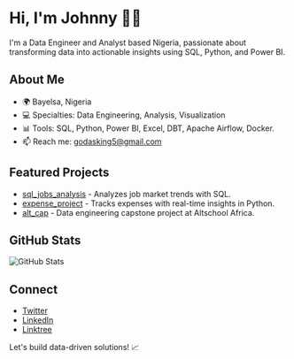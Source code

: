 # Hi, I'm Johnny 👨‍💻

I'm a Data Engineer and Analyst based Nigeria, passionate about transforming data into actionable insights using SQL, Python, and Power BI.

## About Me
- 🌍 Bayelsa, Nigeria
- 💻 Specialties: Data Engineering, Analysis, Visualization
- 📊 Tools: SQL, Python, Power BI, Excel, DBT, Apache Airflow, Docker.
- 📫 Reach me: [godasking5@gmail.com](godasking5@gmail.com)

## Featured Projects
- [sql_jobs_analysis](https://github.com/PraiseHack/sql_jobs_analysis) - Analyzes job market trends with SQL.
- [expense_project](https://github.com/PraiseHack/expense_project) - Tracks expenses with real-time insights in Python.
- [alt_cap](https://github.com/PraiseHack/alt_cap) - Data engineering capstone project at Altschool Africa.

## GitHub Stats
![GitHub Stats](https://github-readme-stats.vercel.app/api?username=PraiseHack&show_icons=true)

## Connect
- [Twitter](https://x.com/@haske_elroi)
- [LinkedIn](https://www.linkedin.com/in/praise-johnny-b1563a1b1?utm_source=share&utm_campaign=share_via&utm_content=profile&utm_medium=android_app)
- [Linktree](https://linktr.ee/Johnny_AskGod)

Let's build data-driven solutions! 📈
